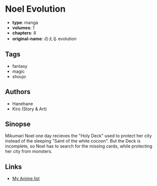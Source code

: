 # Noel Evolution

-   **type**: manga
-   **volumes**: 1
-   **chapters**: 8
-   **original-name**: のえる evolution

## Tags

-   fantasy
-   magic
-   shoujo

## Authors

-   Hanehane
-   Kiro (Story & Art)

## Sinopse

Mikumari Noel one day recieves the "Holy Deck" used to protect her city instead of the sleeping "Saint of the white cocoon". But the Deck is incomplete, so Noel has to search for the missing cards, while protecting her city from monsters.

## Links

-   [My Anime list](https://myanimelist.net/manga/1317/Noel_Evolution)
